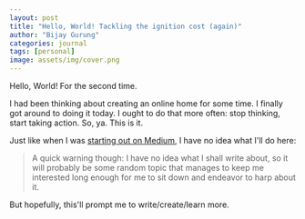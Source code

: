 ```yaml
---
layout: post
title: "Hello, World! Tackling the ignition cost (again)"
author: "Bijay Gurung"
categories: journal
tags: [personal]
image: assets/img/cover.png
---
```


Hello, World! For the second time.

I had been thinking about creating an online home for some time. I finally got around to doing it today. I ought to do that more often: stop thinking, start taking action. 
So, ya. This is it. 

Just like when I was [starting out on Medium](https://medium.com/@bijaygurung/hello-world-tackling-the-ignition-cost-1c421556057e), I have no idea what I'll do here:

> A quick warning though: I have no idea what I shall write about, so it will probably be some random topic that manages to keep me interested long enough for me to sit down and endeavor to harp about it.

But hopefully, this'll prompt me to write/create/learn more.
